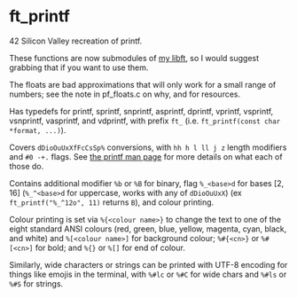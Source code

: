 # ft_printf
42 Silicon Valley recreation of printf.

These functions are now submodules of [my libft](https://github.com/naregjan/libft), so I would suggest grabbing that if you want to use them.

The floats are bad approximations that will only work for a small range of numbers; see the note in pf_floats.c on why, and for resources.

Has typedefs for printf, sprintf, snprintf, asprintf, dprintf, vprintf, vsprintf, vsnprintf, vasprintf, and vdprintf, with prefix `ft_` (i.e. `ft_printf(const char *format, ...)`).

Covers `dDioOuUxXfFcCsSp%` conversions, with `hh h l ll j z` length modifiers and `#0 -+.` flags. See [the printf man page](https://linux.die.net/man/3/printf) for more details on what each of those do.

Contains additional modifier `%b` or `%B` for binary, flag `%_<base>d` for bases [2, 16] (`%_^<base>d` for uppercase, works with any of `dDioOuUxX`) (ex `ft_printf("%_^12o", 11)` returns `B`), and colour printing. 

Colour printing is set via `%{<colour name>}` to change the text to one of the eight standard ANSI colours (red, green, blue, yellow, magenta, cyan, black, and white) and `%[<colour name>]` for background colour; `%#{<cn>}` or `%#[<cn>]` for bold; and `%{}` or `%[]` for end of colour.

Similarly, wide characters or strings can be printed with UTF-8 encoding for things like emojis in the terminal, with `%#lc` or `%#C` for wide chars and `%#ls` or `%#S` for strings.
